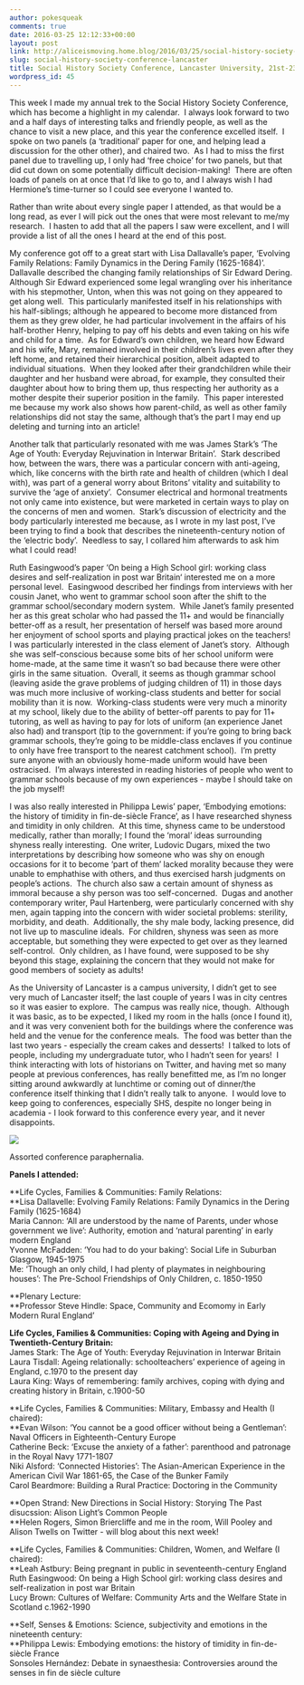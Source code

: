 ```yaml
---
author: pokesqueak
comments: true
date: 2016-03-25 12:12:33+00:00
layout: post
link: http://aliceismoving.home.blog/2016/03/25/social-history-society-conference-lancaster/
slug: social-history-society-conference-lancaster
title: Social History Society Conference, Lancaster University, 21st-23rd March 2016
wordpress_id: 45
---
```


This week I made my annual trek to the Social History Society Conference, which has become a highlight in my calendar.  I always look forward to two and a half days of interesting talks and friendly people, as well as the chance to visit a new place, and this year the conference excelled itself.  I spoke on two panels (a ‘traditional’ paper for one, and helping lead a discussion for the other other), and chaired two.  As I had to miss the first panel due to travelling up, I only had ‘free choice’ for two panels, but that did cut down on some potentially difficult decision-making!  There are often loads of panels on at once that I’d like to go to, and I always wish I had Hermione’s time-turner so I could see everyone I wanted to.

Rather than write about every single paper I attended, as that would be a long read, as ever I will pick out the ones that were most relevant to me/my research.  I hasten to add that all the papers I saw were excellent, and I will provide a list of all the ones I heard at the end of this post.

My conference got off to a great start with Lisa Dallavalle’s paper, ‘Evolving Family Relations: Family Dynamics in the Dering Family (1625-1684)’.  Dallavalle described the changing family relationships of Sir Edward Dering.  Although Sir Edward experienced some legal wrangling over his inheritance with his stepmother, Unton, when this was not going on they appeared to get along well.  This particularly manifested itself in his relationships with his half-siblings; although he appeared to become more distanced from them as they grew older, he had particular involvement in the affairs of his half-brother Henry, helping to pay off his debts and even taking on his wife and child for a time.  As for Edward’s own children, we heard how Edward and his wife, Mary, remained involved in their children’s lives even after they left home, and retained their hierarchical position, albeit adapted to individual situations.  When they looked after their grandchildren while their daughter and her husband were abroad, for example, they consulted their daughter about how to bring them up, thus respecting her authority as a mother despite their superior position in the family.  This paper interested me because my work also shows how parent-child, as well as other family relationships did not stay the same, although that’s the part I may end up deleting and turning into an article!

Another talk that particularly resonated with me was James Stark’s ‘The Age of Youth: Everyday Rejuvination in Interwar Britain’.  Stark described how, between the wars, there was a particular concern with anti-ageing, which, like concerns with the birth rate and health of children (which I deal with), was part of a general worry about Britons’ vitality and suitability to survive the ‘age of anxiety’.  Consumer electrical and hormonal treatments not only came into existence, but were marketed in certain ways to play on the concerns of men and women.  Stark’s discussion of electricity and the body particularly interested me because, as I wrote in my last post, I’ve been trying to find a book that describes the nineteenth-century notion of the ‘electric body’.  Needless to say, I collared him afterwards to ask him what I could read!

Ruth Easingwood’s paper ‘On being a High School girl: working class desires and self-realization in post war Britain‘ interested me on a more personal level.  Easingwood described her findings from interviews with her cousin Janet, who went to grammar school soon after the shift to the grammar school/secondary modern system.  While Janet’s family presented her as this great scholar who had passed the 11+ and would be financially better-off as a result, her presentation of herself was based more around her enjoyment of school sports and playing practical jokes on the teachers!  I was particularly interested in the class element of Janet’s story.  Although she was self-conscious because some bits of her school uniform were home-made, at the same time it wasn’t so bad because there were other girls in the same situation.  Overall, it seems as though grammar school (leaving aside the grave problems of judging children of 11) in those days was much more inclusive of working-class students and better for social mobility than it is now.  Working-class students were very much a minority at my school, likely due to the ability of better-off parents to pay for 11+ tutoring, as well as having to pay for lots of uniform (an experience Janet also had) and transport (tip to the government: if you’re going to bring back grammar schools, they’re going to be middle-class enclaves if you continue to only have free transport to the nearest catchment school).  I’m pretty sure anyone with an obviously home-made uniform would have been ostracised.  I’m always interested in reading histories of people who went to grammar schools because of my own experiences - maybe I should take on the job myself!

I was also really interested in Philippa Lewis’ paper, ‘Embodying emotions: the history of timidity in fin-de-siècle France’, as I have researched shyness and timidity in only children.  At this time, shyness came to be understood medically, rather than morally; I found the ‘moral’ ideas surrounding shyness really interesting.  One writer, Ludovic Dugars, mixed the two interpretations by describing how someone who was shy on enough occasions for it to become ‘part of them’ lacked morality because they were unable to emphathise with others, and thus exercised harsh judgments on people’s actions.  The church also saw a certain amount of shyness as immoral because a shy person was too self-concerned.  Dugas and another contemporary writer, Paul Hartenberg, were particularly concerned with shy men, again tapping into the concern with wider societal problems: sterility, morbidity, and death.  Additionally, the shy male body, lacking presence, did not live up to masculine ideals.  For children, shyness was seen as more acceptable, but something they were expected to get over as they learned self-control.  Only children, as I have found, were supposed to be shy beyond this stage, explaining the concern that they would not make for good members of society as adults!

As the University of Lancaster is a campus university, I didn’t get to see very much of Lancaster itself; the last couple of years I was in city centres so it was easier to explore.  The campus was really nice, though.  Although it was basic, as to be expected, I liked my room in the halls (once I found it), and it was very convenient both for the buildings where the conference was held and the venue for the conference meals.  The food was better than the last two years - especially the cream cakes and desserts!  I talked to lots of people, including my undergraduate tutor, who I hadn’t seen for years!  I think interacting with lots of historians on Twitter, and having met so many people at previous conferences, has really benefitted me, as I’m no longer sitting around awkwardly at lunchtime or coming out of dinner/the conference itself thinking that I didn’t really talk to anyone.  I would love to keep going to conferences, especially SHS, despite no longer being in academia - I look forward to this conference every year, and it never disappoints.  


![](https://66.media.tumblr.com/543cc5e59f30475a4f98ed7372cca116/tumblr_inline_o4lgqcF63g1s70b7a_540.jpg)

Assorted conference paraphernalia.  


**Panels I attended:**

**Life Cycles, Families & Communities: Family Relations:  
**Lisa Dallavelle: Evolving Family Relations: Family Dynamics in the Dering Family (1625-1684)  
Maria Cannon: ‘All are understood by the name of Parents, under whose government we live’: Authority, emotion and ‘natural parenting’ in early modern England  
Yvonne McFadden: ‘You had to do your baking’: Social Life in Suburban Glasgow, 1945-1975  
Me: ‘Though an only child, I had plenty of playmates in neighbouring houses’: The Pre-School Friendships of Only Children, c. 1850-1950

**Plenary Lecture:  
**Professor Steve Hindle: Space, Community and Ecomomy in Early Modern Rural England’

**Life Cycles, Families & Communities: Coping with Ageing and Dying in Twentieth-Century Britain:**  
James Stark: The Age of Youth: Everyday Rejuvination in Interwar Britain  
Laura Tisdall: Ageing relationally: schoolteachers’ experience of ageing in England, c.1970 to the present day  
Laura King: Ways of remembering: family archives, coping with dying and creating history in Britain, c.1900-50

**Life Cycles, Families & Communities: Military, Embassy and Health (I chaired):  
**Evan Wilson: ‘You cannot be a good officer without being a Gentleman’: Naval Officers in Eighteenth-Century Europe  
Catherine Beck: ‘Excuse the anxiety of a father’: parenthood and patronage in the Royal Navy 1771-1807  
Niki Alsford: ‘Connected Histories’: The Asian-American Experience in the American Civil War 1861-65, the Case of the Bunker Family  
Carol Beardmore: Building a Rural Practice: Doctoring in the Community

**Open Strand: New Directions in Social History: Storying The Past disucssion: Alison Light’s Common People  
**Helen Rogers, Simon Briercliffe and me in the room, Will Pooley and Alison Twells on Twitter - will blog about this next week!

**Life Cycles, Families & Communities: Children, Women, and Welfare (I chaired):  
**Leah Astbury: Being pregnant in public in seventeenth-century England  
Ruth Easingwood: On being a High School girl: working class desires and self-realization in post war Britain  
Lucy Brown: Cultures of Welfare: Community Arts and the Welfare State in Scotland c.1962-1990

**Self, Senses & Emotions: Science, subjectivity and emotions in the nineteenth century:  
**Philippa Lewis: Embodying emotions: the history of timidity in fin-de-siècle France  
Sonsoles Hernández: Debate in synaesthesia: Controversies around the senses in fin de siècle culture  

